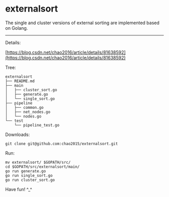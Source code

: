 # externalsort
The single and cluster versions of external sorting are implemented based on Golang.

---

Details:

[https://blog.csdn.net/chao2016/article/details/81638592](https://blog.csdn.net/chao2016/article/details/81638592)



Tree:

```
externalsort
├── README.md
├── main
│   ├── cluster_sort.go
│   ├── generate.go
│   └── single_sort.go
├── pipeline
│   ├── common.go
│   ├── net_nodes.go
│   └── nodes.go
└── test
    └── pipeline_test.go
```

Downloads:

```
git clone git@github.com:chao2015/externalsort.git

```

Run:

```
mv externalsort/ $GOPATH/src/
cd $GOPATH/src/externalsort/main/
go run generate.go 
go run single_sort.go 
go run cluster_sort.go 
```
Have fun! ^_^
